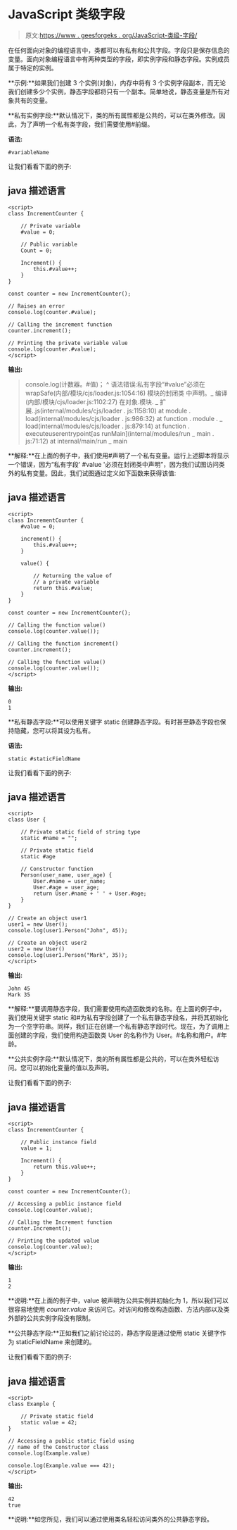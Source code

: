 # JavaScript 类级字段

> 原文:[https://www . geesforgeks . org/JavaScript-类级-字段/](https://www.geeksforgeeks.org/javascript-class-level-fields/)

在任何面向对象的编程语言中，类都可以有私有和公共字段。字段只是保存信息的变量。面向对象编程语言中有两种类型的字段，即实例字段和静态字段。实例成员属于特定的实例。

**示例:**如果我们创建 3 个实例(对象)，内存中将有 3 个实例字段副本，而无论我们创建多少个实例，静态字段都将只有一个副本。简单地说，静态变量是所有对象共有的变量。

**私有实例字段:**默认情况下，类的所有属性都是公共的，可以在类外修改。因此，为了声明一个私有类字段，我们需要使用#前缀。

**语法:**

```
#variableName
```

让我们看看下面的例子:

## java 描述语言

```
<script>
class IncrementCounter {

    // Private variable
    #value = 0;

    // Public variable
    Count = 0;

    Increment() {
        this.#value++;
    }
}

const counter = new IncrementCounter();

// Raises an error
console.log(counter.#value);

// Calling the increment function
counter.increment();

// Printing the private variable value
console.log(counter.#value);
</script>
```

**输出:**

> console.log(计数器。#值)；
> ^
> 语法错误:私有字段“#value”必须在 wrapSafe(内部/模块/cjs/loader.js:1054:16)
> 模块的封闭类
> 中声明。_ 编译(内部/模块/cjs/loader.js:1102:27)
> 在对象.模块. _ 扩展..js(internal/modules/cjs/loader . js:1158:10)
> at module . load(internal/modules/cjs/loader . js:986:32)
> at function . module . _ load(internal/modules/cjs/loader . js:879:14)
> at function . executeuserentrypoint[as runMain](internal/modules/run _ main . js:71:12)
> at internal/main/run _ main

**解释:**在上面的例子中，我们使用#声明了一个私有变量。运行上述脚本将显示一个错误，因为“私有字段' #value '必须在封闭类中声明”，因为我们试图访问类外的私有变量。因此，我们试图通过定义如下函数来获得该值:

## java 描述语言

```
<script>
class IncrementCounter {
    #value = 0;

    increment() {
        this.#value++;
    }

    value() {

        // Returning the value of
        // a private variable
        return this.#value;
    }
}

const counter = new IncrementCounter();

// Calling the function value()
console.log(counter.value());

// Calling the function increment()
counter.increment();

// Calling the function value()
console.log(counter.value());
</script>
```

**输出:**

```
0
1
```

**私有静态字段:**可以使用关键字 static 创建静态字段。有时甚至静态字段也保持隐藏，您可以将其设为私有。

**语法:**

```
static #staticFieldName
```

让我们看看下面的例子:

## java 描述语言

```
<script>
class User {

    // Private static field of string type
    static #name = "";

    // Private static field
    static #age

    // Constructor function
    Person(user_name, user_age) {
        User.#name = user_name;
        User.#age = user_age;
        return User.#name + ' ' + User.#age;
    }
}

// Create an object user1
user1 = new User();
console.log(user1.Person("John", 45));

// Create an object user2
user2 = new User()
console.log(user1.Person("Mark", 35));
</script>
```

**输出:**

```
John 45
Mark 35
```

**解释:**要调用静态字段，我们需要使用构造函数类的名称。在上面的例子中，我们使用关键字 static 和#为私有字段创建了一个私有静态字段名，并将其初始化为一个空字符串。同样，我们正在创建一个私有静态字段时代。现在，为了调用上面创建的字段，我们使用构造函数类 User 的名称作为 User。#名称和用户。#年龄。

**公共实例字段:**默认情况下，类的所有属性都是公共的，可以在类外轻松访问。您可以初始化变量的值以及声明。

让我们看看下面的例子:

## java 描述语言

```
<script>
class IncrementCounter {

    // Public instance field
    value = 1;

    Increment() {
        return this.value++;
    }
}

const counter = new IncrementCounter();

// Accessing a public instance field
console.log(counter.value);

// Calling the Increment function
counter.Increment();

// Printing the updated value
console.log(counter.value);
</script>
```

**输出:**

```
1
2
```

**说明:**在上面的例子中，value 被声明为公共实例并初始化为 1，所以我们可以很容易地使用 *counter.value* 来访问它。对访问和修改构造函数、方法内部以及类外部的公共实例字段没有限制。

**公共静态字段:**正如我们之前讨论过的，静态字段是通过使用 static 关键字作为 staticFieldName 来创建的。

让我们看看下面的例子:

## java 描述语言

```
<script>
class Example {

    // Private static field
    static value = 42;
}

// Accessing a public static field using
// name of the Constructor class
console.log(Example.value)

console.log(Example.value === 42);
</script>
```

**输出:**

```
42
true
```

**说明:**如您所见，我们可以通过使用类名轻松访问类外的公共静态字段。